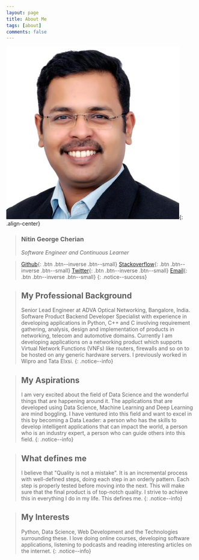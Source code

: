 ```yaml
---
layout: page
title: About Me
tags: [about]
comments: false
---
```

![Pro-Head-Shot](/images/profile-pic.jpg){: .align-center}
>### Nitin George Cherian 
>*Software Engineer and Continuous Learner* 

>[Github](https://github.com/realnitinworks){: .btn .btn--inverse .btn--small}
>[Stackoverflow](https://stackoverflow.com/users/1220250/nitin-cherian?tab=profile){: .btn .btn--inverse .btn--small}
>[Twitter](https://twitter.com/nitin_cherian){: .btn .btn--inverse .btn--small}
>[Email](mailto:nitin.cherian@gmail.com){: .btn .btn--inverse .btn--small}
{: .notice--success}

>## My Professional Background 
>Senior Lead Engineer at ADVA Optical Networking, Bangalore, India. 
Software Product Backend Developer Specialist with experience in developing applications in Python, C++ and C involving 
requirement gathering, analysis, design and implementation of products in networking, telecom and automotive domains.
Currently I am developing applications on a networking product which supports Virtual Network Functions (VNFs) like 
routers, firewalls and so on to be hosted on any generic hardware servers. I previously worked in Wipro and
Tata Elxsi.
{: .notice--info}

> ## My Aspirations 
> I am very excited about the field of Data Science and the wonderful things that are happening 
around it. The applications that are developed using Data Science, Machine Learning and Deep Learning are mind boggling.
I have ventured into this field and want to excel in this by becoming a Data Leader: a person who has the skills 
to develop intelligent applications that can impact the world, a person who is an industry expert, a person who can 
guide others into this field.
{: .notice--info}

> ## What defines me
> I believe that "Quality is not a mistake". It is an incremental process with well-defined steps, 
doing each step in an orderly pattern. Each step is properly tested before moving into the next. 
This will make sure that the final product is of top-notch quality. 
I strive to achieve this in everything I do in my life. This defines me.
{: .notice--info}

> ## My Interests
> Python, Data Science, Web Development and the Technologies surrounding these.
> I love doing online courses, developing software applications, listening to podcasts and 
reading interesting articles on the internet. 
{: .notice--info}
